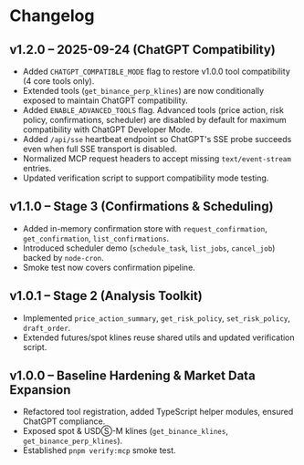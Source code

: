 # Changelog

## v1.2.0 – 2025-09-24 (ChatGPT Compatibility)
- Added `CHATGPT_COMPATIBLE_MODE` flag to restore v1.0.0 tool compatibility (4 core tools only).
- Extended tools (`get_binance_perp_klines`) are now conditionally exposed to maintain ChatGPT compatibility.
- Added `ENABLE_ADVANCED_TOOLS` flag. Advanced tools (price action, risk policy, confirmations, scheduler)
  are disabled by default for maximum compatibility with ChatGPT Developer Mode.
- Added `/api/sse` heartbeat endpoint so ChatGPT's SSE probe succeeds even when full SSE transport is disabled.
- Normalized MCP request headers to accept missing `text/event-stream` entries.
- Updated verification script to support compatibility mode testing.

## v1.1.0 – Stage 3 (Confirmations & Scheduling)
- Added in-memory confirmation store with `request_confirmation`, `get_confirmation`, `list_confirmations`.
- Introduced scheduler demo (`schedule_task`, `list_jobs`, `cancel_job`) backed by `node-cron`.
- Smoke test now covers confirmation pipeline.

## v1.0.1 – Stage 2 (Analysis Toolkit)
- Implemented `price_action_summary`, `get_risk_policy`, `set_risk_policy`, `draft_order`.
- Extended futures/spot klines reuse shared utils and updated verification script.

## v1.0.0 – Baseline Hardening & Market Data Expansion
- Refactored tool registration, added TypeScript helper modules, ensured ChatGPT compliance.
- Exposed spot & USDⓈ-M klines (`get_binance_klines`, `get_binance_perp_klines`).
- Established `pnpm verify:mcp` smoke test.
